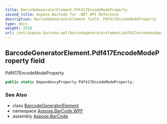 ```yaml
---
title: BarcodeGeneratorElement.Pdf417EncodeModeProperty
second_title: Aspose.BarCode for .NET API Reference
description: BarcodeGeneratorElement field. Pdf417EncodeModeProperty
type: docs
weight: 2510
url: /net/aspose.barcode.wpf/barcodegeneratorelement/pdf417encodemodeproperty/
---
```

## BarcodeGeneratorElement.Pdf417EncodeModeProperty field

Pdf417EncodeModeProperty

```csharp
public static DependencyProperty Pdf417EncodeModeProperty;
```

### See Also

* class [BarcodeGeneratorElement](../)
* namespace [Aspose.BarCode.WPF](../../barcodegeneratorelement/)
* assembly [Aspose.BarCode](../../../)


